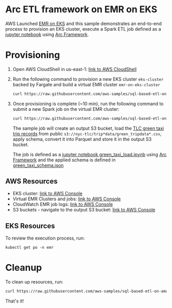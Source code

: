 <!--
SPDX-FileCopyrightText: 2021 Amazon.com, Inc. or its affiliates.

SPDX-License-Identifier: MIT-0
-->

# Arc ETL framework on EMR on EKS
AWS Launched [EMR on EKS](https://aws.amazon.com/emr/features/eks/) and this sample demonstrates an end-to-end process to provision an EKS cluster, execute a Spark ETL job defined as a [jupyter notebook](green_taxi_load.ipynb) using [Arc Framework](https://arc.tripl.ai/getting-started/).

# Provisioning
1. Open AWS CloudShell in us-east-1: [link to AWS CloudShell](https://console.aws.amazon.com/cloudshell/home?region=us-east-1)
2. Run the following command to provision a new EKS cluster `eks-cluster` backed by Fargate and build a virtual EMR cluster `emr-on-eks-cluster` 
    ```bash
    curl https://raw.githubusercontent.com/aws-samples/sql-based-etl-on-amazon-eks/main/emr-on-eks/provision.sh | bash
    ```
3. Once provisioning is complete (~10 min), run the following command to submit a new Spark job on the virtual EMR cluster:
    ```bash
    curl https://raw.githubusercontent.com/aws-samples/sql-based-etl-on-amazon-eks/main/emr-on-eks/submit_arc_job.sh | bash
    ```
    The sample job will create an output S3 bucket, load the [TLC green taxi trip records](https://www1.nyc.gov/site/tlc/about/tlc-trip-record-data.page) from public `s3://nyc-tlc/trip*data/green_tripdata*.csv`, apply schema, convert it into Parquet and store it in the output S3 bucket.

    The job is defined as a [jupyter notebook green_taxi_load.ipynb](green_taxi_load.ipynb) using [Arc Framework](https://arc.tripl.ai/getting-started/) and the applied schema is defined in [green_taxi_schema.json](green_taxi_schema.json)


## AWS Resources
* EKS cluster: [link to AWS Console](https://console.aws.amazon.com/eks/home?region=us-east-1#/clusters/eks-cluster)
* Virtual EMR Clusters and jobs: [link to AWS Console](https://console.aws.amazon.com/elasticmapreduce/home?region=us-east-1#virtual-cluster-list:)
* CloudWatch EMR job logs: [link to AWS Console](https://console.aws.amazon.com/cloudwatch/home?region=us-east-1#logsV2:log-groups/log-group/$252Faws$252Feks$252Feks-cluster$252Fjobs)
* S3 buckets - navigate to the output S3 bucket: [link to AWS Console](https://s3.console.aws.amazon.com/s3/home?region=us-east-1)

## EKS Resources
To review the execution process, run: 
```
kubectl get po -n emr
```

# Cleanup
To clean up resources, run:
```bash
curl https://raw.githubusercontent.com/aws-samples/sql-based-etl-on-amazon-eks/main/emr-on-eks/deprovision.sh | bash
```



That's it!
